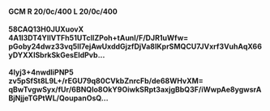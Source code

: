 #### GCM R 20/0c/400 L 20/0c/400
**58CAQ13H0JUXuovX**<br/>**4A1l3DT4YIlVTFh51UTclIZPoh+tAunI/F/DJR1uWfw=**<br/>**pGoby24dwz33vq5II7ejAwUxddGjzfDjVa8lKprSMQCU7JVxrf3VuhAqX66yDYXXlSbrkSkGesEldPvb...**<br/><br/>
**4Iyj3+4nwdliPNP5**<br/>**zv5pSfSt8L9L+/rEGU79q80CVkbZnrcFb/de68WHvXM=**<br/>**qBwTvgwSyx/fUr/6BNQlo8OkY9OiwkSRpt3axjgBbQ3F/iWwpAe8ygwsrABjNjjeTGPtWL/QoupanOsQ...**